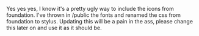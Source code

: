 Yes yes yes, I know it's a pretty ugly way to include the icons from foundation.
I've thrown in /public the fonts and renamed the css from foundation to stylus.
Updating this will be a pain in the ass, please change this later on and use it
as it should be.